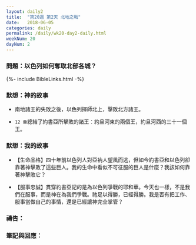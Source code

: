 ```yaml
---
layout: daily2
title:  "第20週 第2天 北地之戰"
date:   2018-06-05
categories: daily
permalink: /daily/wk20-day2-daily.html
weekNum: 20
dayNum: 2
---
```


### 問題：以色列如何奪取北部各城？

{%- include BibleLinks.html -%}

### 默想：神的故事 
+ 南地諸王的失敗之後，以色列揮師北上，擊敗北方諸王。

+ `12 章`總結了約書亞所擊敗的諸王：約旦河東的兩個王，約旦河西的三十一個王。

### 默想：我的故事 
+ 【生命品格】四十年前以色列人對亞衲人望風而逃，但如今約書亞和以色列卻靠著神擊敗了這些巨人。我的生命中看似不可征服的巨人是什麼？我該如何靠著神擊敗它？

+ 【服事忠誠】貫穿約書亞記的是為以色列爭戰的耶和華。今天也一樣，不是我們在服事，而是神在為我們爭戰。祂足以得勝，已經得勝。我是否有把工作、服事當做自己的事情，還是已經讓神完全掌管？

### 禱告：

### 筆記與回應：
